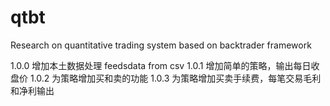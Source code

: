 # qtbt
Research on quantitative trading system based on backtrader framework

1.0.0 增加本土数据处理 feedsdata from csv
1.0.1 增加简单的策略，输出每日收盘价
1.0.2 为策略增加买和卖的功能
1.0.3 为策略增加买卖手续费，每笔交易毛利和净利输出
